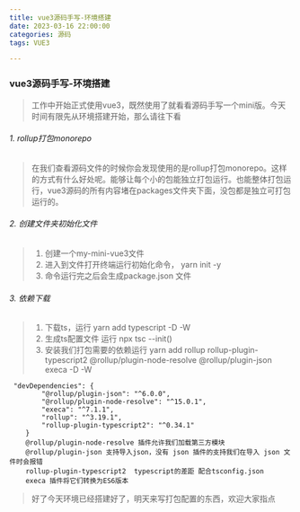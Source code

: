 ```yaml
---
title: vue3源码手写-环境搭建
date: 2023-03-16 22:00:00
categories: 源码
tags: VUE3

---
```

### vue3源码手写-环境搭建
> 工作中开始正式使用vue3，既然使用了就看看源码手写一个mini版。今天时间有限先从环境搭建开始，那么请往下看
###### 1. rollup打包monorepo
> 在我们查看源码文件的时候你会发现使用的是rollup打包monorepo。这样的方式有什么好处呢。能够让每个小的包能独立打包运行。也能整体打包运行，vue3源码的所有内容堵在packages文件夹下面，没包都是独立可打包运行的。

###### 2. 创建文件夹初始化文件
> 1. 创建一个my-mini-vue3文件
> 2. 进入到文件打开终端运行初始化命令， yarn init -y
> 3. 命令运行完之后会生成package.json 文件

###### 3. 依赖下载
> 1. 下载ts，运行 yarn add typescript -D -W
> 2. 生成ts配置文件 运行 npx tsc --init()
> 3. 安装我们打包需要的依赖运行 yarn add rollup rollup-plugin-typescript2 @rollup/plugin-node-resolve @rollup/plugin-json execa -D -W
```javascrpt
 "devDependencies": {
        "@rollup/plugin-json": "^6.0.0",
        "@rollup/plugin-node-resolve": "^15.0.1",
        "execa": "^7.1.1",
        "rollup": "^3.19.1",
        "rollup-plugin-typescript2": "^0.34.1"
    }
    @rollup/plugin-node-resolve 插件允许我们加载第三方模块
    @rollup/plugin-json 支持导入json，没有 json 插件的支持我们在导入 json 文件时会报错
    rollup-plugin-typescript2  typescript的差距 配合tsconfig.json
    execa 插件将它们转换为ES6版本

```
> 好了今天环境已经搭建好了，明天来写打包配置的东西，欢迎大家指点

